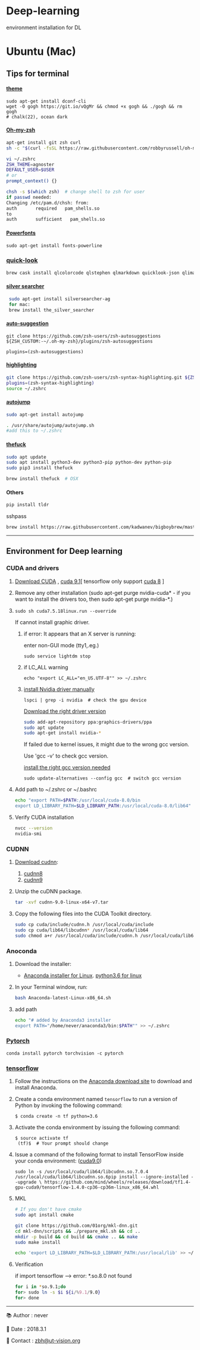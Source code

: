 # Deep-learning
environment installation for DL

# Ubuntu (Mac)



## Tips for terminal

#### [theme](https://github.com/Mayccoll/Gogh)

```Sh
sudo apt-get install dconf-cli
wget -O gogh https://git.io/vQgMr && chmod +x gogh && ./gogh && rm gogh
# chalk(22), ocean dark
```

#### [Oh-my-zsh](https://github.com/robbyrussell/oh-my-zsh)

```sh
apt-get install git zsh curl
sh -c "$(curl -fsSL https://raw.githubusercontent.com/robbyrussell/oh-my-zsh/master/tools/install.sh)"

vi ~/.zshrc
ZSH_THEME=agnoster
DEFAULT_USER=$USER
# or
prompt_context() {}
```

```Bash
chsh -s $(which zsh)  # change shell to zsh for user
if passwd needed:
Changing /etc/pam.d/chsh: from:
auth       required   pam_shells.so
to
auth       sufficient   pam_shells.so
```

#### [Powerfonts](https://github.com/powerline/fonts)

```Sh
sudo apt-get install fonts-powerline
```

### [quick-look](https://github.com/sindresorhus/quick-look-plugins)
```sh
brew cask install qlcolorcode qlstephen qlmarkdown quicklook-json qlimagesize suspicious-package quicklookase qlvideo
```

#### [silver searcher](https://github.com/ggreer/the_silver_searcher)

```sh
 sudo apt-get install silversearcher-ag
 for mac:
 brew install the_silver_searcher
```

#### [auto-suggestion](https://github.com/zsh-users/zsh-autosuggestions)

```Sh
git clone https://github.com/zsh-users/zsh-autosuggestions ${ZSH_CUSTOM:-~/.oh-my-zsh}/plugins/zsh-autosuggestions

plugins=(zsh-autosuggestions) 
```

#### [highlighting](https://github.com/zsh-users/zsh-syntax-highlighting/blob/master/INSTALL.md)

```sh
git clone https://github.com/zsh-users/zsh-syntax-highlighting.git ${ZSH_CUSTOM:-~/.oh-my-zsh}/plugins/zsh-syntax-highlighting
plugins=(zsh-syntax-highlighting)
source ~/.zshrc
```

#### [autojump](https://github.com/wting/autojump)

```sh
sudo apt-get install autojump

. /usr/share/autojump/autojump.sh
#add this to ~/.zshrc
```

#### [thefuck](https://github.com/nvbn/thefuck)

```sh
sudo apt update
sudo apt install python3-dev python3-pip python-dev python-pip
sudo pip3 install thefuck
```

```sh
brew install thefuck  # OSX
```

#### Others
```sh
pip install tldr
```
sshpass
```sh
brew install https://raw.githubusercontent.com/kadwanev/bigboybrew/master/Library/Formula/sshpass.rb
```

-----



## Environment for Deep learning



### CUDA and drivers

1. [Download CUDA](https://developer.nvidia.com/cuda-downloads) , [cuda 9.1](https://developer.nvidia.com/compute/cuda/9.1/Prod/local_installers/cuda_9.1.85_387.26_linux)[ tensorflow only support [cuda 8](https://developer.nvidia.com/compute/cuda/8.0/Prod2/local_installers/cuda_8.0.61_375.26_linux-run)  ]

2. Remove any other installation (sudo apt-get purge nvidia-cuda* - if you want to install the drivers too, then sudo apt-get purge nvidia-*.)

3. ```
   sudo sh cuda7.5.18linux.run --override
   ```

   If cannot install graphic driver.

   1. if error: It appears that an X server is running:

      enter non-GUI mode (tty1,.eg.)

      ```
      sudo service lightdm stop
      ```

   2. if LC_ALL warning

      ```
      echo "export LC_ALL="en_US.UTF-8"" >> ~/.zshrc
      ```

   3. [install Nvidia driver manually](https://askubuntu.com/questions/851069/latest-nvidia-driver-on-ubuntu-16-04)

      ```
      lspci | grep -i nvidia  # check the gpu device
      ```

      [Download the right driver version](http://www.nvidia.com/Download/index.aspx?lang=en-us)

      ```Bash
      sudo add-apt-repository ppa:graphics-drivers/ppa
      sudo apt update
      sudo apt-get install nvidia-*
      ```

      If failed due to kernel issues, it might due to the wrong gcc version.

      Use 'gcc -v' to check gcc version.

      [install the right gcc version needed](https://gist.github.com/application2000/73fd6f4bf1be6600a2cf9f56315a2d91)

      ```
      sudo update-alternatives --config gcc  # switch gcc version
      ```

4. Add path to ~/.zshrc or ~/.bashrc

   ```sh
   echo "export PATH=$PATH:/usr/local/cuda-8.0/bin
   export LD_LIBRARY_PATH=$LD_LIBRARY_PATH:/usr/local/cuda-8.0/lib64" >> ~/.zshrc
   ```

5. Verify CUDA installation

   ```sh
   nvcc --version 
   nvidia-smi
   ```

### CUDNN

1. [Download cudnn](https://developer.nvidia.com/cudnn):

   1. [cudnn8](https://www.dropbox.com/s/8d77zlu6l13ueop/cudnn-8.0-linux-x64-v7.1.tar?dl=0)
   2. [cudnn9](https://www.dropbox.com/s/twhhs5xwv5wu3l7/cudnn-9.0-linux-x64-v7.tar?dl=0)

2. Unzip the cuDNN package.

   ```Bash
   tar -xvf cudnn-9.0-linux-x64-v7.tar
   ```

3. Copy the following files into the CUDA Toolkit directory.

   ```bash
   sudo cp cuda/include/cudnn.h /usr/local/cuda/include
   sudo cp cuda/lib64/libcudnn* /usr/local/cuda/lib64
   sudo chmod a+r /usr/local/cuda/include/cudnn.h /usr/local/cuda/lib64/libcudnn*
   ```




### Anoconda

1. Download the installer:

   - [Anaconda installer for Linux](https://www.anaconda.com/download/).  [python3.6 for linux](https://repo.continuum.io/archive/Anaconda3-5.1.0-Linux-x86_64.sh)

2. In your Terminal window, run:

   ```Bash
   bash Anaconda-latest-Linux-x86_64.sh
   ```

3. add path

   ```bash
   echo "# added by Anaconda3 installer
   export PATH="/home/never/anaconda3/bin:$PATH"" >> ~/.zshrc
   ```

### [Pytorch](http://pytorch.org)

```
conda install pytorch torchvision -c pytorch
```



### [tensorflow](https://www.tensorflow.org/install/install_linux#InstallingAnaconda)

1. Follow the instructions on the [Anaconda download site](https://www.continuum.io/downloads) to download and install Anaconda.

2. Create a conda environment named `tensorflow` to run a version of Python by invoking the following command:

   ```
   $ conda create -n tf python=3.6
   ```

3. Activate the conda environment by issuing the following command:

   ```
   $ source activate tf
    (tf)$  # Your prompt should change 
   ```

4. Issue a command of the following format to install TensorFlow inside your conda environment: ([cuda9.0](https://github.com/mind/wheels/releases/tag/tf1.4-gpu-cuda9))

   ```
   sudo ln -s /usr/local/cuda/lib64/libcudnn.so.7.0.4 /usr/local/cuda/lib64/libcudnn.so.6pip install --ignore-installed --upgrade \ https://github.com/mind/wheels/releases/download/tf1.4-gpu-cuda9/tensorflow-1.4.0-cp36-cp36m-linux_x86_64.whl
   ```

5. MKL

   ```Bash
   # If you don't have cmake
   sudo apt install cmake

   git clone https://github.com/01org/mkl-dnn.git
   cd mkl-dnn/scripts && ./prepare_mkl.sh && cd ..
   mkdir -p build && cd build && cmake .. && make
   sudo make install

   echo 'export LD_LIBRARY_PATH=$LD_LIBRARY_PATH:/usr/local/lib' >> ~/.bashrc
   ```

6. Verification 

   if import tensorflow —> error: *.so.8.0 not found

   ```Bash
   for i in *so.9.1;do
   for> sudo ln -s $i ${i/%9.1/9.0}
   for> done
   ```




------

📚 Author : never

📅 Date : 2018.3.1

📧 Contact : zbh@ut-vision.org
